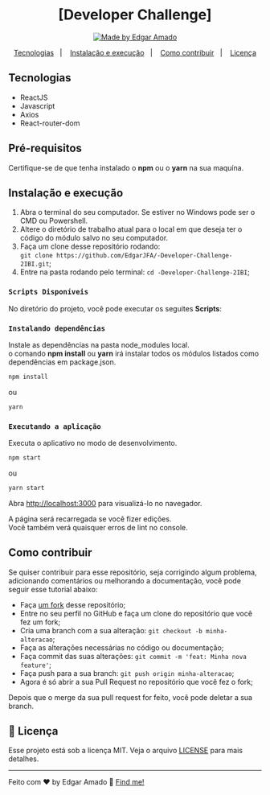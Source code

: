 <h1 align="center">[Developer Challenge]</h1>
<p align="center">
<a href="https://www.linkedin.com/in/edgar-amado-52478619a/">
    <img alt="Made by Edgar Amado" src="https://img.shields.io/badge/made%20by-Edgar Amado -%237159C1">
  </a>
</p>

<p align="center">
  <a href="#-Tecnologias">Tecnologias</a>&nbsp;&nbsp;&nbsp;|&nbsp;&nbsp;&nbsp;
  <a href="#-instalacao-e-execução">Instalação e execução</a>&nbsp;&nbsp;&nbsp;|&nbsp;&nbsp;&nbsp;
  <a href="#-como-contribuir">Como contribuir</a>&nbsp;&nbsp;&nbsp;|&nbsp;&nbsp;&nbsp;
  <a href="#memo-licença">Licença</a>
</p>

## Tecnologias

- ReactJS
- Javascript
- Axios
- React-router-dom

## Pré-requisitos

Certifique-se de que tenha instalado o **npm** ou o **yarn** na sua maquína.

## Instalação e execução

1. Abra o terminal do seu computador. Se estiver no Windows pode ser o CMD ou Powershell.
2. Altere o diretório de trabalho atual para o local em que deseja ter o código do módulo salvo no seu computador.
3. Faça um clone desse repositório rodando: <br> `git clone https://github.com/EdgarJFA/-Developer-Challenge-2IBI.git`;
4. Entre na pasta rodando pelo terminal: `cd -Developer-Challenge-2IBI`;

### `Scripts Disponíveis`
No diretório do projeto, você pode executar os seguites **Scripts**:

### `Instalando dependências`
Instale as dependências na pasta node_modules local.<br />
o comando **npm install** ou **yarn** irá instalar todos os módulos listados como dependências em package.json.

```sh
npm install
```
ou

```sh
yarn
```

### `Executando a aplicação`

Executa o aplicativo no modo de desenvolvimento.<br />

```sh
npm start
```
ou

```sh
yarn start
```
Abra [http://localhost:3000](http://localhost:3000) para visualizá-lo no navegador.

A página será recarregada se você fizer edições.<br />
Você também verá quaisquer erros de lint no console.

## Como contribuir

Se quiser contribuir para esse repositório, seja corrigindo algum problema, adicionando comentários ou melhorando a documentação, você pode seguir esse tutorial abaixo:<br />
- Faça [um fork](https://help.github.com/pt/github/getting-started-with-github/fork-a-repo) desse repositório;
- Entre no seu perfil no GitHub e faça um clone do repositório que você fez um fork;
- Cria uma branch com a sua alteração: `git checkout -b minha-alteracao`;
- Faça as alterações necessárias no código ou documentação;
- Faça commit das suas alterações: `git commit -m 'feat: Minha nova feature'`;
- Faça push para a sua branch: `git push origin minha-alteracao`;
- Agora é só abrir a sua Pull Request no repositório que você fez o fork;

Depois que o merge da sua pull request for feito, você pode deletar a sua branch.

## :memo: Licença

Esse projeto está sob a licença MIT. Veja o arquivo [LICENSE](LICENSE.md) para mais detalhes.

---

Feito com ♥ by Edgar Amado :wave: [Find me!](https://www.linkedin.com/in/edgar-amado-52478619a/)